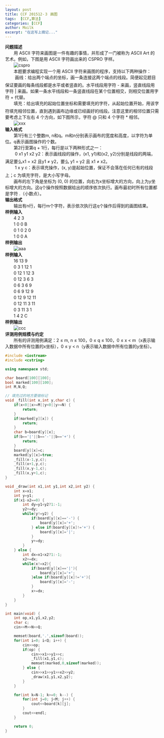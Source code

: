 ```yaml
---
layout: post
title: CCF 201512-３ 画图
tags:  [CCF,算法]
categories: [CCF]
author: Moilk
excerpt: "在这写上摘记..."
---
```


**问题描述**  
　　用 ASCII 字符来画图是一件有趣的事情，并形成了一门被称为 ASCII Art 的艺术。例如，下图是用 ASCII 字符画出来的 CSPRO 字样。  
　　![cspro]({{site.baseurl}}/assets/images/ccf/cspro.png)  
　　本题要求编程实现一个用 ASCII 字符来画图的程序，支持以下两种操作：  
　　 画线：给出两个端点的坐标，画一条连接这两个端点的线段。简便起见题目保证要画的每条线段都是水平或者竖直的。水平线段用字符 - 来画，竖直线段用字符 | 来画。如果一条水平线段和一条竖直线段在某个位置相交，则相交位置用字符 + 代替。  
　　填充：给出填充的起始位置坐标和需要填充的字符，从起始位置开始，用该字符填充相邻位置，直到遇到画布边缘或已经画好的线段。注意这里的相邻位置只需要考虑上下左右 4 个方向，如下图所示，字符 @ 只和 4 个字符 * 相邻。  
　　![xxx]({{site.baseurl}}/assets/images/ccf/xxx.png)  
**输入格式**  
　　第1行有三个整数m, n和q。m和n分别表示画布的宽度和高度，以字符为单位。q表示画图操作的个数。  
　　第2行至第q + 1行，每行是以下两种形式之一：  
　　 0 x1 y1 x2 y2：表示画线段的操作，(x1, y1)和(x2, y2)分别是线段的两端，满足要么x1 = x2 且y1 ≠ y2，要么 y1 = y2 且 x1 ≠ x2。  
　　 1 x y c：表示填充操作，(x, y)是起始位置，保证不会落在任何已有的线段上；c 为填充字符，是大小写字母。  
　　画布的左下角是坐标为 (0, 0) 的位置，向右为x坐标增大的方向，向上为y坐标增大的方向。这q个操作按照数据给出的顺序依次执行。画布最初时所有位置都是字符 .（小数点）。  
**输出格式**  
　　输出有n行，每行m个字符，表示依次执行这q个操作后得到的画图结果。  
**样例输入**  
　　4 2 3  
　　1 0 0 B  
　　0 1 0 2 0  
　　1 0 0 A  
**样例输出**  
　　![aaa]({{site.baseurl}}/assets/images/ccf/aaa.png)  
**样例输入**  
　　16 13 9  
　　0 3 1 12 1  
　　0 12 1 12 3  
　　0 12 3 6 3  
　　0 6 3 6 9  
　　0 6 9 12 9  
　　0 12 9 12 11  
　　0 12 11 3 11  
　　0 3 11 3 1  
　　1 4 2 C  
**样例输出**  
　　![ccc]({{site.baseurl}}/assets/images/ccf/ccc.png)  
**评测用例规模与约定**  
　　所有的评测用例满足：2 ≤ m, n ≤ 100，0 ≤ q ≤ 100，0 ≤ x < m（x表示输入数据中所有位置的x坐标），0 ≤ y < n（y表示输入数据中所有位置的y坐标）。  

```cpp
#include <iostream>
#include <cstring>

using namespace std;

char board[100][100];
bool marked[100][100];
int M,N,Q;

// 填充过的地方要做标记
void _fill(int x,int y,char c) {
	if(x<0||x>=M||y<0||y>=N) {
		return;
	}
	if(marked[y][x]) {
		return;
	}
	char b=board[y][x];
	if(b=='|'||b=='-'||b=='+') {
		return;
	}
	board[y][x]=c;
	marked[y][x]=true;
	_fill(x-1,y,c);
	_fill(x+1,y,c);
	_fill(x,y-1,c);
	_fill(x,y+1,c);
}

void _draw(int x1,int y1,int x2,int y2) {
	int x=x1;
	int y=y1;
	if(x1-x2==0) {
		int dy=y1<y2?1:-1;
		y2+=dy;
		while(y!=y2) {
			if(board[y][x]=='-') {
				board[y][x]='+';
			} else if(board[y][x]!='+') {
				board[y][x]='|';
			}
			y+=dy;
		}
	} else {
		int dx=x1<x2?1:-1;
		x2+=dx;
		while(x!=x2){
			if(board[y][x]=='|'){
				board[y][x]='+';
			}else if(board[y][x]!='+'){
				board[y][x]='-';
			}
			x+=dx;
		}
	}
}

int main(void) {
	int op,x1,y1,x2,y2;
	char c;
	cin>>M>>N>>Q;

	memset(board,'.',sizeof(board));
	for(int i=0; i<Q; i++) {
		cin>>op;
		if(op) {
			cin>>x1>>y1>>c;
			_fill(x1,y1,c);
			memset(marked,0,sizeof(marked));
		} else {
			cin>>x1>>y1>>x2>>y2;
			_draw(x1,y1,x2,y2);
		}
	}

	for(int k=N-1; k>=0; k--) {
		for(int j=0; j<M; j++) {
			cout<<board[k][j];
		}
		cout<<endl;
	}

	return 0;
}
```
